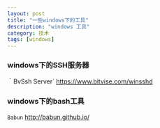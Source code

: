 ```yaml
---
layout: post
title: "一些windows下的工具"
description: "windows 工具"
category: 技术
tags: [windows]
---
```


### windows下的SSH服务器
｀BvSsh Server`
<https://www.bitvise.com/winsshd>

### windows下的bash工具
`Babun`
<http://babun.github.io/>